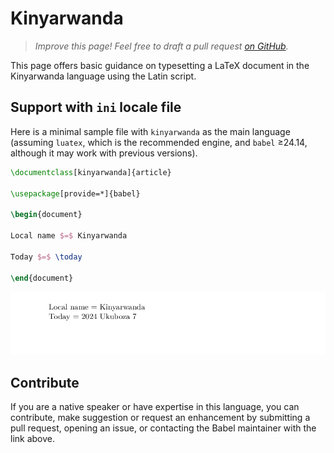 # Kinyarwanda

<blockquote>
  <p><em>Improve this page! Feel free to draft a pull request <a href="https://github.com/latex3/babel/tree/docs/docs">on GitHub</a>.</em></p>
</blockquote>

This page offers basic guidance on typesetting a LaTeX document in the
Kinyarwanda language using the Latin script.

## Support with `ini` locale file

Here is a minimal sample file with `kinyarwanda` as the main language
(assuming `luatex`, which is the recommended engine, and `babel` ≥24.14,
although it may work with previous versions).

```tex
\documentclass[kinyarwanda]{article}

\usepackage[provide=*]{babel}

\begin{document}

Local name $=$ Kinyarwanda

Today $=$ \today

\end{document}
```

![](../media/locale-kinyarwanda.png)

## Contribute

If you are a native speaker or have expertise in this language, you can
contribute, make suggestion or request an enhancement by submitting a
pull request, opening an issue, or contacting the Babel maintainer with
the link above.